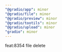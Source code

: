 ```yaml
---
"@gradio/app": minor
"@gradio/file": minor
"@gradio/preview": minor
"@gradio/tootils": minor
"@gradio/upload": minor
"gradio": minor
---
```


feat:8354 file delete
